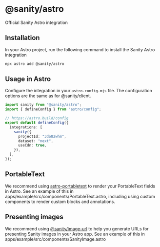 # @sanity/astro

Official Sanity Astro integration

## Installation

In your Astro project, run the following command to install the Sanity Astro integration

```bash
npx astro add @sanity/astro
```

## Usage in Astro

Configure the integration in your `astro.config.mjs` file. The configuration options are the same as for @sanity/client.

```typescript
import sanity from "@sanity/astro";
import { defineConfig } from "astro/config";

// https://astro.build/config
export default defineConfig({
  integrations: [
    sanity({
      projectId: "3do82whm",
      dataset: "next",
      useCdn: true,
    }),
  ],
});
```

## PortableText

We recommend using [astro-portabletext](https://github.com/theisel/astro-portabletext) to render your PortableText fields in Astro. See an example of this in apps/example/src/components/PortableText.astro, including using custom components to render custom blocks and annotations.

## Presenting images

We recommend using [@sanity/image-url](https://www.sanity.io/docs/image-url) to help you generate URLs for presenting Sanity images in your Astro app. See an example of this in apps/example/src/components/SanityImage.astro
